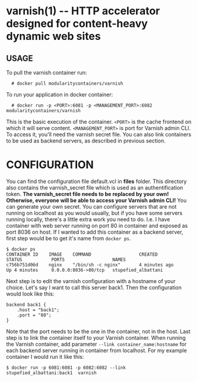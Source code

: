varnish(1) -- HTTP accelerator designed for content-heavy dynamic web sites
==============================================================================

## USAGE

To pull the varnish container run:

      # docker pull modularitycontainers/varnish

To run your application in docker container:

      # docker run -p <PORT>:6081 -p <MANAGEMENT_PORT>:6082 modularitycontainers/varnish

This is the basic execution of the container. `<PORT>` is the cache frontend on which it will serve content. `<MANAGEMENT_PORT>` is port for Varnish admin CLI. To access it, you'll need the varnish secret file. You can also link containers to be used as backend servers, as described in previous section.


# CONFIGURATION

You can find the configuration file default.vcl in **files** folder. This directory also contains the varnish_secret file which is used as an authentification token. **The varnish_secret file needs to be replaced by your own! Otherwise, everyone will be able to access your Varnish admin CLI!** You can generate your own secret.
You can configure servers that are not running on localhost as you would usually, but if you have some servers running locally, there's a little extra work you need to do. I.e. I have container with web server running on port 80 in container and exposed as port 8036 on host. If I wanted to add this container as a backend server, first step would be to get it's name from `docker ps`.

```
$ docker ps
CONTAINER ID    IMAGE    COMMAND                  CREATED              STATUS           PORTS                  NAMES
c756b751d06d    nginx    "/bin/sh -c nginx"       4 minutes ago        Up 4 minutes     0.0.0.0:8036->80/tcp   stupefied_albattani
```

Next step is to edit the varnish configuration with a hostname of your choice. Let's say I want to call this server back1. Then the configuration would look like this:

```
backend back1 {
    .host = "back1";
    .port = "80";
}
```
Note that the port needs to be the one in the container, not in the host. Last step is to link the container itself to your Varnish container. When running the Varnish container, add parameter `--link container_name:hostname` for each backend server running in container from localhost. For my example container I would run it like this:

```
$ docker run -p 6081:6081 -p 6082:6082 --link stupefied_albattani:back1  varnish

```